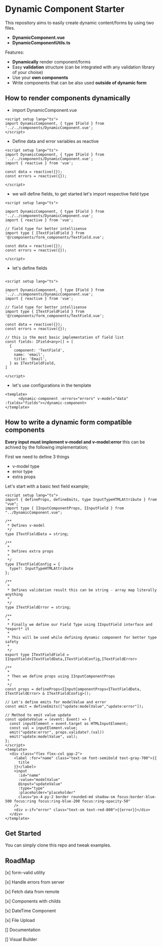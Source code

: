 # Dynamic Component Starter

This repository aims to easily create dynamic content/forms by using two files.

-  **DynamicComponent.vue** 
-  **DynamicComponentUtils.ts**

Features:

- **Dynamically** render component/forms
- Easy **validation** structure (can be integrated with any validation library of your choise)
- Use your **own components**
- Write components that can be also used **outside of dynamic form**

## How to render components dynamically

- import DynamicComponent.vue

```vue
<script setup lang="ts">
import DynamicComponent, { type IField } from '../../components/DynamicComponent.vue';
</script>
```
- Define data and error variables as reactive

```vue
<script setup lang="ts">
import DynamicComponent, { type IField } from '../../components/DynamicComponent.vue';
import { reactive } from 'vue';

const data = reactive({});
const errors = reactive({});

</script>
```
-  we will define fields, to get started let's import respective field type


```vue
<script setup lang="ts">

import DynamicComponent, { type IField } from '../../components/DynamicComponent.vue';
import { reactive } from 'vue';

// field type for better intellisense 
import type { ITextFieldField } from '@/components/form_components/TextField.vue';

const data = reactive({});
const errors = reactive({});

</script>

```

- let's define fields

```vue

<script setup lang="ts">

import DynamicComponent, { type IField } from '../../components/DynamicComponent.vue';
import { reactive } from 'vue';

// field type for better intellisense 
import type { ITextFieldField } from '@/components/form_components/TextField.vue';

const data = reactive({});
const errors = reactive({});

// this is the most basic implementation of field list
const fields: IField<any>[] = [
  {
    component: 'TextField',
    name: 'email',
    title: 'Email',
  } as ITextFieldField,
]

</script>
```

- let's use configurations in the template

```vue
<template>
      <dynamic-component :errors="errors" v-model="data" :fields="fields"></dynamic-component>     
</template>
```

## How to write a dynamic form compatible components

**Every input must implement v-model and v-model:error** this can be achived by the following implementation;

First we need to define 3 things
- v-model type
- error type
- extra props


Let's start with a basic text field example;

```vue
<script setup lang="ts">
import { defineProps, defineEmits, type InputTypeHTMLAttribute } from "vue";
import type { IInputComponentProps, IInputField } from "../DynamicComponent.vue";

/**
 * Defines v-model
 */
type ITextFieldData = string;

/**
 * 
 * Defines extra props
 * 
 */
type ITextFieldConfig = {
  type?: InputTypeHTMLAttribute
};

/**
 * 
 * Defines validation result this can be string - array map literally anything
 * 
 */
type ITextFieldError = string;

/**
 *
 * Finally we define our Field Type using IInputField interface and *export* it 
 * 
 * This will be used while defining dynamic component for better type safety
 * 
 */
export type ITextFieldField = IInputField<ITextFieldData,ITextFieldConfig,ITextFieldError>

/**
 * 
 * Then we define props using IInputComponentProps
 * 
 */
const props = defineProps<IInputComponentProps<ITextFieldData, ITextFieldError> & ITextFieldConfig>();

// Let's define emits for modelValue and error
const emit = defineEmits(["update:modelValue","update:error"]);

// Method to emit value update
const updateValue = (event: Event) => {
  const inputElement = event.target as HTMLInputElement;
  const val = inputElement.value;
  emit("update:error", props.validate?.(val))
  emit("update:modelValue", val);
};
</script>
<template>
  <div class="flex flex-col gap-2">
    <label :for="name" class="text-sm font-semibold text-gray-700">{{
      title
    }}</label>
    <input
      :id="name"
      :value="modelValue"
      @input="updateValue"
      :type="type"
      :placeholder="placeholder"
      class="px-4 py-2 border rounded-md shadow-sm focus:border-blue-500 focus:ring focus:ring-blue-200 focus:ring-opacity-50"
    />
    <div v-if="error" class="text-sm text-red-800">{{error}}</div>
  </div>
</template>
```


## Get Started

You can simply clone this repo and tweak examples.

## RoadMap

[x] form-valid utility

[x] Handle errors from server

[x] Fetch data from remote

[x] Components with childs

[x] DateTime Component

[x] File Upload

[] Documentation

[] Visual Builder
